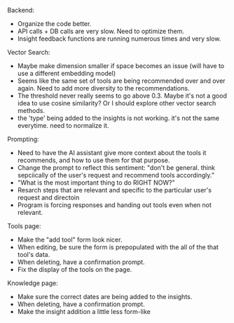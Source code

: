 Backend:
- Organize the code better. 
- API calls + DB calls are very slow. Need to optimize them.
- Insight feedback functions are running numerous times and very slow. 

Vector Search:
- Maybe make dimension smaller if space becomes an issue (will have to use a different embedding model)
- Seems like the same set of tools are being recommended over and over again. Need to add more diversity to the recommendations.
- The threshold never really seems to go above 0.3. Maybe it's not a good idea to use cosine similarity? Or I should explore other vector search methods.
- the 'type' being added to the insights is not working. it's not the same everytime. need to normalize it.

Prompting:
- Need to have the AI assistant give more context about the tools it recommends, and how to use them for that purpose.
- Change the prompt to reflect this sentiment: "don't be general. think sepciically of the user's request and recommend tools accordingly.”
- "What is the most important thing to do RIGHT NOW?"
- Resarch steps that are relevant and specific to the particular user's request and directoin
- Program is forcing responses and handing out tools even when not relevant. 

Tools page:
- Make the "add tool" form look nicer. 
- When editing, be sure the form is prepopulated with the all of the that tool's data. 
- When deleting, have a confirmation prompt. 
- Fix the display of the tools on the page. 

Knowledge page:
- Make sure the correct dates are being added to the insights. 
- When deleting, have a confirmation prompt. 
- Make the insight addition a little less form-like